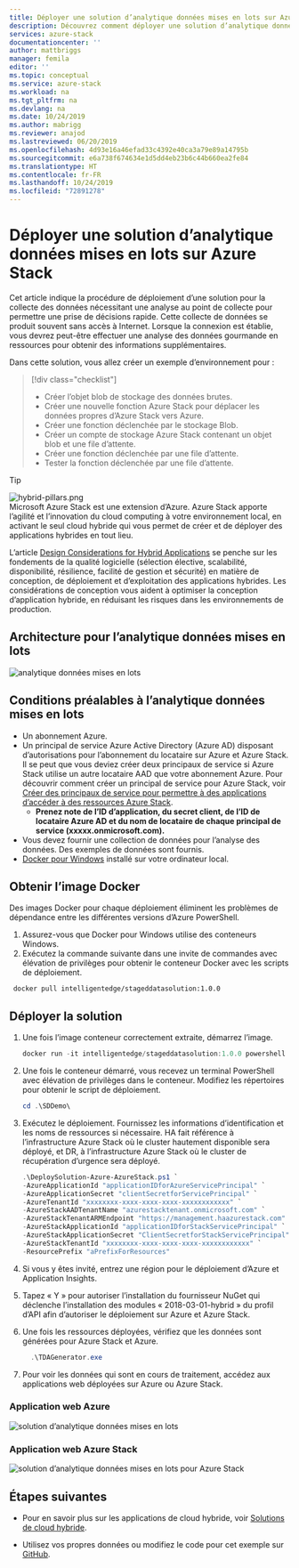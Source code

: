 ```yaml
---
title: Déployer une solution d’analytique données mises en lots sur Azure Stack | Microsoft Docs
description: Découvrez comment déployer une solution d’analytique données mises en lots sur Azure Stack
services: azure-stack
documentationcenter: ''
author: mattbriggs
manager: femila
editor: ''
ms.topic: conceptual
ms.service: azure-stack
ms.workload: na
ms.tgt_pltfrm: na
ms.devlang: na
ms.date: 10/24/2019
ms.author: mabrigg
ms.reviewer: anajod
ms.lastreviewed: 06/20/2019
ms.openlocfilehash: 4d93e16a46efad33c4392e40ca3a79e89a14795b
ms.sourcegitcommit: e6a738f674634e1d5dd4eb23b6c44b660ea2fe84
ms.translationtype: HT
ms.contentlocale: fr-FR
ms.lasthandoff: 10/24/2019
ms.locfileid: "72891278"
---
```

# <a name="deploy-a-staged-data-analytics-solution-to-azure-stack"></a>Déployer une solution d’analytique données mises en lots sur Azure Stack

Cet article indique la procédure de déploiement d’une solution pour la collecte des données nécessitant une analyse au point de collecte pour permettre une prise de décisions rapide. Cette collecte de données se produit souvent sans accès à Internet. Lorsque la connexion est établie, vous devrez peut-être effectuer une analyse des données gourmande en ressources pour obtenir des informations supplémentaires.

Dans cette solution, vous allez créer un exemple d’environnement pour :

> [!div class="checklist"]
> - Créer l’objet blob de stockage des données brutes.
> - Créer une nouvelle fonction Azure Stack pour déplacer les données propres d’Azure Stack vers Azure.
> - Créer une fonction déclenchée par le stockage Blob.
> - Créer un compte de stockage Azure Stack contenant un objet blob et une file d’attente.
> - Créer une fonction déclenchée par une file d’attente.
> - Tester la fonction déclenchée par une file d’attente.

> [!Tip]  
> ![hybrid-pillars.png](./media/azure-stack-solution-cloud-burst/hybrid-pillars.png)  
> Microsoft Azure Stack est une extension d’Azure. Azure Stack apporte l’agilité et l’innovation du cloud computing à votre environnement local, en activant le seul cloud hybride qui vous permet de créer et de déployer des applications hybrides en tout lieu.  
> 
> L’article [Design Considerations for Hybrid Applications](azure-stack-edge-pattern-overview.md) se penche sur les fondements de la qualité logicielle (sélection élective, scalabilité, disponibilité, résilience, facilité de gestion et sécurité) en matière de conception, de déploiement et d’exploitation des applications hybrides. Les considérations de conception vous aident à optimiser la conception d’application hybride, en réduisant les risques dans les environnements de production.

## <a name="architecture-for-staged-data-analytics"></a>Architecture pour l’analytique données mises en lots

![analytique données mises en lots](media/azure-stack-solution-staged-data/image1.png)

## <a name="prerequisites-for-staged-data-analytics"></a>Conditions préalables à l’analytique données mises en lots

  - Un abonnement Azure.
  - Un principal de service Azure Active Directory (Azure AD) disposant d’autorisations pour l’abonnement du locataire sur Azure et Azure Stack. Il se peut que vous deviez créer deux principaux de service si Azure Stack utilise un autre locataire AAD que votre abonnement Azure. Pour découvrir comment créer un principal de service pour Azure Stack, voir [Créer des principaux de service pour permettre à des applications d’accéder à des ressources Azure Stack](https://docs.microsoft.com/azure-stack/user/azure-stack-create-service-principals).
      - **Prenez note de l’ID d’application, du secret client, de l’ID de locataire Azure AD et du nom de locataire de chaque principal de service (xxxxx.onmicrosoft.com).**
  - Vous devez fournir une collection de données pour l’analyse des données. Des exemples de données sont fournis.
  - [Docker pour Windows](https://docs.docker.com/docker-for-windows/) installé sur votre ordinateur local.

## <a name="get-the-docker-image"></a>Obtenir l’image Docker

Des images Docker pour chaque déploiement éliminent les problèmes de dépendance entre les différentes versions d’Azure PowerShell.
1.  Assurez-vous que Docker pour Windows utilise des conteneurs Windows.
2.  Exécutez la commande suivante dans une invite de commandes avec élévation de privilèges pour obtenir le conteneur Docker avec les scripts de déploiement.

```
 docker pull intelligentedge/stageddatasolution:1.0.0
```

## <a name="deploy-the-solution"></a>Déployer la solution

1.  Une fois l’image conteneur correctement extraite, démarrez l’image.

      ```powershell  
      docker run -it intelligentedge/stageddatasolution:1.0.0 powershell
      ```

2.  Une fois le conteneur démarré, vous recevez un terminal PowerShell avec élévation de privilèges dans le conteneur. Modifiez les répertoires pour obtenir le script de déploiement.

      ```powershell  
      cd .\SDDemo\
      ```

3.  Exécutez le déploiement. Fournissez les informations d’identification et les noms de ressources si nécessaire. HA fait référence à l’infrastructure Azure Stack où le cluster hautement disponible sera déployé, et DR, à l’infrastructure Azure Stack où le cluster de récupération d’urgence sera déployé.

      ```powershell
      .\DeploySolution-Azure-AzureStack.ps1 `
      -AzureApplicationId "applicationIDforAzureServicePrincipal" `
      -AzureApplicationSecret "clientSecretforServicePrincipal" `
      -AzureTenantId "xxxxxxxx-xxxx-xxxx-xxxx-xxxxxxxxxxxx" `
      -AzureStackAADTenantName "azurestacktenant.onmicrosoft.com" `
      -AzureStackTenantARMEndpoint "https://management.haazurestack.com" `
      -AzureStackApplicationId "applicationIDforStackServicePrincipal" `
      -AzureStackApplicationSecret "ClientSecretforStackServicePrincipal" `
      -AzureStackTenantId "xxxxxxxx-xxxx-xxxx-xxxx-xxxxxxxxxxxx" `
      -ResourcePrefix "aPrefixForResources"
      ```

1.  Si vous y êtes invité, entrez une région pour le déploiement d’Azure et Application Insights.

2.  Tapez « Y » pour autoriser l’installation du fournisseur NuGet qui déclenche l’installation des modules « 2018-03-01-hybrid » du profil d’API afin d’autoriser le déploiement sur Azure et Azure Stack.

3.  Une fois les ressources déployées, vérifiez que les données sont générées pour Azure Stack et Azure.

    ```powershell  
      .\TDAGenerator.exe
    ```

4.  Pour voir les données qui sont en cours de traitement, accédez aux applications web déployées sur Azure ou Azure Stack.

### <a name="azure-web-app"></a>Application web Azure
 
![solution d’analytique données mises en lots](media/azure-stack-solution-staged-data/image2.png)
 
### <a name="azure-stack-web-app"></a>Application web Azure Stack
 
![solution d’analytique données mises en lots pour Azure Stack](media/azure-stack-solution-staged-data/image3.png)

## <a name="next-steps"></a>Étapes suivantes

  - Pour en savoir plus sur les applications de cloud hybride, voir [Solutions de cloud hybride](https://aka.ms/azsdevtutorials).

  - Utilisez vos propres données ou modifiez le code pour cet exemple sur [GitHub](https://github.com/Azure-Samples/azure-intelligent-edge-patterns).
